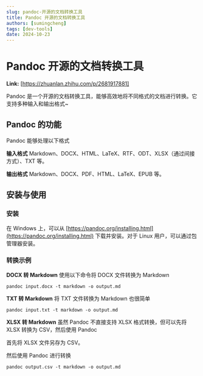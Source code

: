 ```yaml
---
slug: pandoc-开源的文档转换工具
title: Pandoc 开源的文档转换工具
authors: [sumingcheng]
tags: [dev-tools]
date: 2024-10-23
---
```


# Pandoc 开源的文档转换工具



 **Link:** [https://zhuanlan.zhihu.com/p/2681917881]



Pandoc 是一个开源的文档转换工具，能够高效地将不同格式的文档进行转换。它支持多种输入和输出格式~

## Pandoc 的功能  

Pandoc 能够处理以下格式

**输入格式** Markdown、DOCX、HTML、LaTeX、RTF、ODT、XLSX（通过间接方式）、TXT 等。

**输出格式** Markdown、DOCX、PDF、HTML、LaTeX、EPUB 等。

## 安装与使用  
### 安装  

在 Windows 上，可以从 [https://pandoc.org/installing.html](https://pandoc.org/installing.html) 下载并安装。对于 Linux 用户，可以通过包管理器安装。

### 转换示例  

**DOCX 转 Markdown** 使用以下命令将 DOCX 文件转换为 Markdown

```
pandoc input.docx -t markdown -o output.md
```

**TXT 转 Markdown** 将 TXT 文件转换为 Markdown 也很简单

```
pandoc input.txt -t markdown -o output.md
```

**XLSX 转 Markdown** 虽然 Pandoc 不直接支持 XLSX 格式转换，但可以先将 XLSX 转换为 CSV，然后使用 Pandoc

首先将 XLSX 文件另存为 CSV。

然后使用 Pandoc 进行转换

```
pandoc output.csv -t markdown -o output.md
```